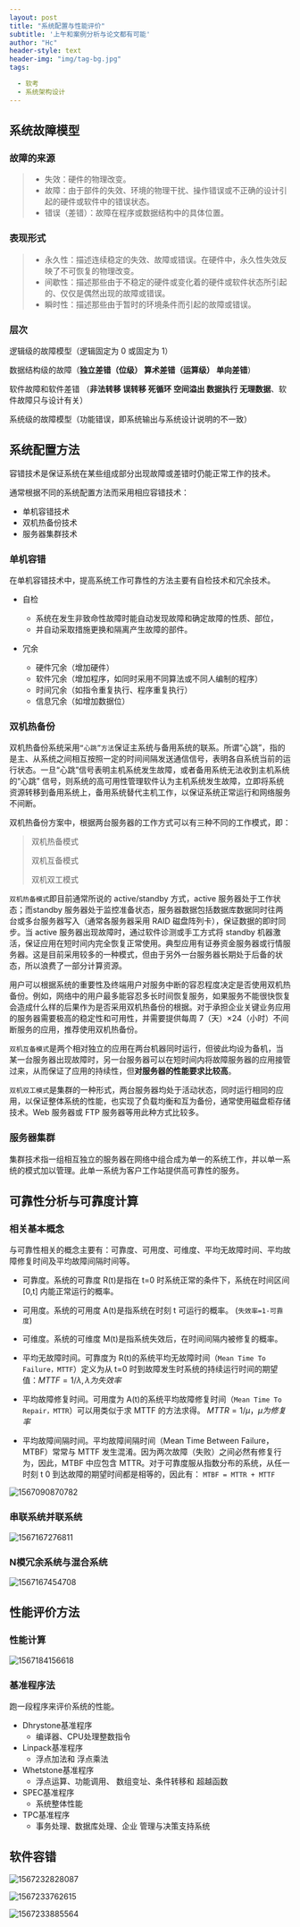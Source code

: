 ```yaml
---
layout: post
title: "系统配置与性能评价"
subtitle: '上午和案例分析与论文都有可能'
author: "Hc"
header-style: text
header-img: "img/tag-bg.jpg"
tags:

  - 软考
  - 系统架构设计
---
```



<head>
    <script src="https://cdn.mathjax.org/mathjax/latest/MathJax.js?config=TeX-AMS-MML_HTMLorMML" type="text/javascript"></script>
    <script type="text/x-mathjax-config">
        MathJax.Hub.Config({
            tex2jax: {
            skipTags: ['script', 'noscript', 'style', 'textarea', 'pre'],
            inlineMath: [['$','$']]
            }
        });
    </script>
</head>


## 系统故障模型

### 故障的来源

> - 失效：硬件的物理改变。 
> - 故障：由于部件的失效、环境的物理干扰、操作错误或不正确的设计引起的硬件或软件中的错误状态。 
> - 错误（差错）：故障在程序或数据结构中的具体位置。

### 表现形式

> - 永久性：描述连续稳定的失效、故障或错误。在硬件中，永久性失效反映了不可恢复的物理改变。 
> - 间歇性：描述那些由于不稳定的硬件或变化着的硬件或软件状态所引起的、仅仅是偶然出现的故障或错误。 
> - 瞬时性：描述那些由于暂时的环境条件而引起的故障或错误。 

### 层次

逻辑级的故障模型（逻辑固定为 0 或固定为 1）

数据结构级的故障（**独立差错（位级） 算术差错（运算级） 单向差错**）

软件故障和软件差错 （**非法转移 误转移 死循环 空间溢出 数据执行 无理数据**、软件故障只与设计有关）

系统级的故障模型（功能错误，即系统输出与系统设计说明的不一致）

## 系统配置方法

容错技术是保证系统在某些组成部分出现故障或差错时仍能正常工作的技术。

通常根据不同的系统配置方法而采用相应容错技术：

- 单机容错技术
- 双机热备份技术
- 服务器集群技术

### 单机容错

 在单机容错技术中，提高系统工作可靠性的方法主要有自检技术和冗余技术。

- 自检
  - 系统在发生非致命性故障时能自动发现故障和确定故障的性质、部位，
  - 并自动采取措施更换和隔离产生故障的部件。

- 冗余
  - 硬件冗余（增加硬件）
  - 软件冗余（增加程序，如同时采用不同算法或不同人编制的程序）
  - 时间冗余（如指令重复执行、程序重复执行）
  - 信息冗余（如增加数据位）

### 双机热备份

双机热备份系统采用`“心跳”方法`保证主系统与备用系统的联系。所谓“心跳”，指的是主、从系统之间相互按照一定的时间间隔发送通信信号，表明各自系统当前的运行状态。一旦“心跳”信号表明主机系统发生故障，或者备用系统无法收到主机系统的“心跳” 信号，则系统的高可用性管理软件认为主机系统发生故障，立即将系统资源转移到备用系统上，备用系统替代主机工作，以保证系统正常运行和网络服务不间断。 

 双机热备份方案中，根据两台服务器的工作方式可以有三种不同的工作模式，即：

> 双机热备模式
>
> 双机互备模式
>
> 双机双工模式

 `双机热备模式`即目前通常所说的 active/standby 方式，active 服务器处于工作状态；而standby 服务器处于监控准备状态，服务器数据包括数据库数据同时往两台或多台服务器写入（通常各服务器采用 RAID 磁盘阵列卡），保证数据的即时同步。当 active 服务器出现故障时，通过软件诊测或手工方式将 standby 机器激活，保证应用在短时间内完全恢复正常使用。典型应用有证券资金服务器或行情服务器。这是目前采用较多的一种模式，但由于另外一台服务器长期处于后备的状态，所以浪费了一部分计算资源。 

 用户可以根据系统的重要性及终端用户对服务中断的容忍程度决定是否使用双机热备份。例如，网络中的用户最多能容忍多长时间恢复服务，如果服务不能很快恢复会造成什么样的后果作为是否采用双机热备份的根据。对于承担企业关键业务应用的服务器需要极高的稳定性和可用性，并需要提供每周 7（天）×24（小时）不间断服务的应用，推荐使用双机热备份。 

`双机互备模式`是两个相对独立的应用在两台机器同时运行，但彼此均设为备机，当某一台服务器出现故障时，另一台服务器可以在短时间内将故障服务器的应用接管过来，从而保证了应用的持续性，但**对服务器的性能要求比较高**。 

`双机双工模式`是集群的一种形式，两台服务器均处于活动状态，同时运行相同的应用，以保证整体系统的性能，也实现了负载均衡和互为备份，通常使用磁盘柜存储技术。Web 服务器或 FTP 服务器等用此种方式比较多。

### 服务器集群

集群技术指一组相互独立的服务器在网络中组合成为单一的系统工作，并以单一系统的模式加以管理。此单一系统为客户工作站提供高可靠性的服务。

## 可靠性分析与可靠度计算

### 相关基本概念

与可靠性相关的概念主要有：可靠度、可用度、可维度、平均无故障时间、平均故障修复时间及平均故障间隔时间等。 

- 可靠度。系统的可靠度 R(t)是指在 t=0 时系统正常的条件下，系统在时间区间[0,t] 内能正常运行的概率。 

-  可用度。系统的可用度 A(t)是指系统在时刻 t 可运行的概率。 (`失效率=1-可靠度`)

- 可维度。系统的可维度 M(t)是指系统失效后，在时间间隔内被修复的概率。 

- 平均无故障时间。可靠度为 R(t)的系统平均无故障时间（`Mean Time To Failure，MTTF`）定义为从 t=0 时到故障发生时系统的持续运行时间的期望值：$MTTF=1/\lambda,\lambda 为失效率$

- 平均故障修复时间。可用度为 A(t)的系统平均故障修复时间（`Mean Time To Repair，MTTR`）可以用类似于求 MTTF 的方法求得。 $MTTR=1/\mu，\mu 为修复率$

- 平均故障间隔时间。平均故障间隔时间（Mean Time Between Failure，MTBF）常常与 MTTF 发生混淆。因为两次故障（失败）之间必然有修复行为，因此，MTBF 中应包含 MTTR。对于可靠度服从指数分布的系统，从任一时刻 t 0 到达故障的期望时间都是相等的，因此有： `MTBF = MTTR + MTTF` 


![1567090870782](/img/PIC/1567090870782.png)

### 串联系统并联系统

![1567167276811](/img/PIC/1567167276811.png)

### N模冗余系统与混合系统

![1567167454708](/img/PIC/1567167454708.png)



## 性能评价方法

### 性能计算

![1567184156618](/img/PIC/1567184156618.png)

### 基准程序法

跑一段程序来评价系统的性能。

- Dhrystone基准程序
  - 编译器、CPU处理整数指令
- Linpack基准程序
  - 浮点加法和 浮点乘法
- Whetstone基准程序
  - 浮点运算、功能调用、 数组变址、条件转移和 超越函数
- SPEC基准程序
  - 系统整体性能
- TPC基准程序
  - 事务处理、数据库处理、企业 管理与决策支持系统

## 软件容错

![1567232828087](/img/PIC/1567232828087.png)

![1567233762615](/img/PIC/1567233762615.png)

![1567233885564](/img/PIC/1567233885564.png) 